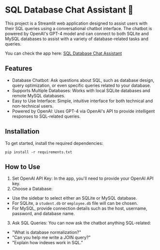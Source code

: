 # SQL Database Chat Assistant 💬
This project is a Streamlit web application designed to assist users with their SQL queries using a conversational chatbot interface. The chatbot is powered by OpenAI's GPT-4 model and can connect to both SQLite and MySQL databases to assist with a variety of database-related tasks and queries.

You can check the app here: [SQL Database Chat Assistant](https://sql-database-chat-assistant-6thdvjxf9dypct3rdxltcy.streamlit.app/)

## Features
- Database Chatbot: Ask questions about SQL, such as database design, query optimization, or even specific queries related to your database.
- Supports Multiple Databases: Works with local SQLite databases and remote MySQL databases.
- Easy to Use Interface: Simple, intuitive interface for both technical and non-technical users.
- Powered by OpenAI: Uses GPT-4 via OpenAI's API to provide intelligent responses to SQL-related queries.
## Installation
To get started, install the required dependencies:
```
pip install -r requirements.txt
```

## How to Use
1. Set OpenAI API Key: In the app, you'll need to provide your OpenAI API key.
2. Choose a Database:
  - Use the sidebar to select either an SQLite or MySQL database.
  - For SQLite, a `student.db` or `employee.db` file will can be chosen.
  - For MySQL, provide connection details such as the host, username, password, and database name.
3. Ask SQL Queries: You can now ask the chatbot anything SQL-related:
- "What is database normalization?"
- "Can you help me write a JOIN query?"
- "Explain how indexes work in SQL."

